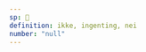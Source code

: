 ```yaml
---
sp: 󱤂
definition: ikke, ingenting, nei
number: "null"
---
```

<!-- ala is about nothing. well, it's about something. but the something is nothing. as a modifier it's especially great, as it helps us specify what we're NOT talking about. something that's ike ala could be many things, but one thing's for sure: it's not ike.

there's still sort of an implication it's gonna be something that's in the same "category" as ike, though. maybe it's not ike, but pona! but it's probably less likely for it to be not ike, but jan, because if you're talking about a jan there's not much chance that they'd have been confused for ike. so in that way, it tells us more than just what we're not talking about, but also about the type of thing that we're talking about. -->